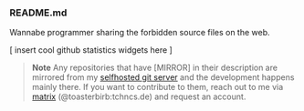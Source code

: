 ### README.md
Wannabe programmer sharing the forbidden source files on the web.

[ insert cool github statistics widgets here ]

> **Note**
> Any repositories that have [MIRROR] in their description are mirrored from my [selfhosted git server](http://birbgitfh224rep6tmdofmr6qlo6wx43umqzt3hjubnncr55sdlfmtad.onion/) and the development happens mainly there. If you want to contribute to them, reach out to me via [matrix](https://matrix.org/) (@toasterbirb:tchncs.de) and request an account.
